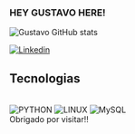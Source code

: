 


### HEY GUSTAVO HERE! 

![Gustavo GitHub stats](https://github-readme-stats.vercel.app/api?username=Gustafranca&show_icons=true&theme=dark,PAT_1 )

[![Linkedin](https://img.shields.io/badge/LinkedIn-0077B5?style=for-the-badge&logo=linkedin&logoColor=white)](https://www.linkedin.com/in/gustavo-fran%C3%A7a-de-almeida/)

## Tecnologias

<div style="display: inline_block"><br/>

<img alt="PYTHON" src="https://img.shields.io/badge/Python-14354C?style=for-the-badge&logo=python&logoColor=white">

<img alt="LINUX" src="https://img.shields.io/badge/Linux-FCC624?style=for-the-badge&logo=linux&logoColor=blac">

<img alt="MySQL" src="https://img.shields.io/badge/MySQL-00000F?style=for-the-badge&logo=mysql&logoColor=white">
<br>
Obrigado por visitar!!

</div>
